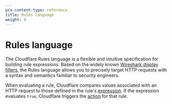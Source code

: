 ```yaml
---
pcx-content-type: reference
title: Rules language
weight: 9
---
```


# Rules language

The Cloudflare Rules language is a flexible and intuitive specification for building rule expressions. Based on the widely known [Wireshark display filters](https://www.wireshark.org/docs/wsug_html_chunked/ChWorkBuildDisplayFilterSection.html), the Rules language allows you to precisely target HTTP requests with a syntax and semantics familiar to security engineers.

When evaluating a rule, Cloudflare compares values associated with an HTTP request to those defined in the rule's [expression](/ruleset-engine/rules-language/expressions/). If the expression evaluates `true`, Cloudflare triggers the [action](/ruleset-engine/rules-language/actions/) for that rule.
